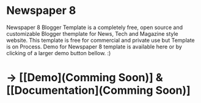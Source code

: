 # Newspaper 8
Newspaper 8 Blogger Template is a completely free, open source and customizable Blogger themplate for News, Tech and Magazine style website. This template is free for commercial and private use but Template is on Process. Demo for Newspaper 8 template is available here or by clicking of a larger demo button bellow. :)
# -> [[Demo](Comming Soon)] & [[Documentation](Comming Soon)]
